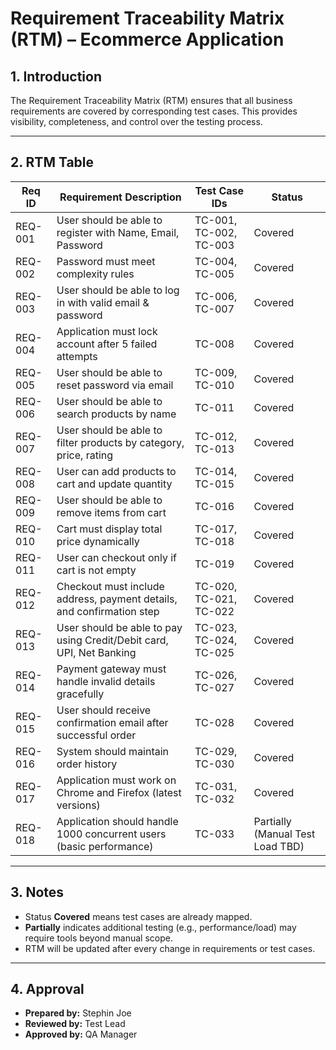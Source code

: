 # Requirement Traceability Matrix (RTM) – Ecommerce Application  

## 1. Introduction  
The Requirement Traceability Matrix (RTM) ensures that all business requirements are covered by corresponding test cases. This provides visibility, completeness, and control over the testing process.  

---

## 2. RTM Table  

| Req ID  | Requirement Description                                               | Test Case IDs           | Status   |
|---------|-----------------------------------------------------------------------|-------------------------|----------|
| REQ-001 | User should be able to register with Name, Email, Password            | TC-001, TC-002, TC-003  | Covered  |
| REQ-002 | Password must meet complexity rules                                   | TC-004, TC-005          | Covered  |
| REQ-003 | User should be able to log in with valid email & password             | TC-006, TC-007          | Covered  |
| REQ-004 | Application must lock account after 5 failed attempts                 | TC-008                  | Covered  |
| REQ-005 | User should be able to reset password via email                       | TC-009, TC-010          | Covered  |
| REQ-006 | User should be able to search products by name                        | TC-011                  | Covered  |
| REQ-007 | User should be able to filter products by category, price, rating     | TC-012, TC-013          | Covered  |
| REQ-008 | User can add products to cart and update quantity                     | TC-014, TC-015          | Covered  |
| REQ-009 | User should be able to remove items from cart                         | TC-016                  | Covered  |
| REQ-010 | Cart must display total price dynamically                             | TC-017, TC-018          | Covered  |
| REQ-011 | User can checkout only if cart is not empty                           | TC-019                  | Covered  |
| REQ-012 | Checkout must include address, payment details, and confirmation step | TC-020, TC-021, TC-022  | Covered  |
| REQ-013 | User should be able to pay using Credit/Debit card, UPI, Net Banking  | TC-023, TC-024, TC-025  | Covered  |
| REQ-014 | Payment gateway must handle invalid details gracefully                | TC-026, TC-027          | Covered  |
| REQ-015 | User should receive confirmation email after successful order         | TC-028                  | Covered  |
| REQ-016 | System should maintain order history                                  | TC-029, TC-030          | Covered  |
| REQ-017 | Application must work on Chrome and Firefox (latest versions)         | TC-031, TC-032          | Covered  |
| REQ-018 | Application should handle 1000 concurrent users (basic performance)   | TC-033                  | Partially (Manual Test Load TBD) |

---

## 3. Notes  
- Status **Covered** means test cases are already mapped.  
- **Partially** indicates additional testing (e.g., performance/load) may require tools beyond manual scope.  
- RTM will be updated after every change in requirements or test cases.  

---

## 4. Approval  
- **Prepared by:** Stephin Joe  
- **Reviewed by:** Test Lead  
- **Approved by:** QA Manager  
